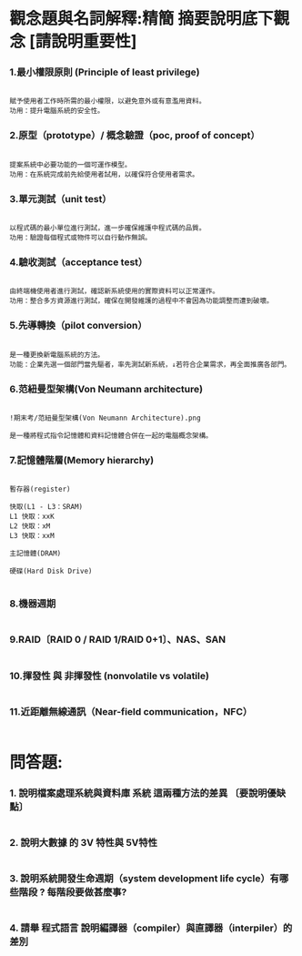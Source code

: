 # 觀念題與名詞解釋:精簡 摘要說明底下觀念 [請說明重要性]

### 1.最小權限原則 (Principle of least privilege)
```

賦予使用者工作時所需的最小權限，以避免意外或有意濫用資料。
功用：提升電腦系統的安全性。

```
### 2.原型（prototype）/ 概念驗證（poc, proof of concept）
```

提案系統中必要功能的一個可運作模型。
功用：在系統完成前先給使用者試用，以確保符合使用者需求。

```
### 3.單元測試（unit test）
```

以程式碼的最小單位進行測試，進一步確保維護中程式碼的品質。
功用：驗證每個程式或物件可以自行動作無誤。

```
### 4.驗收測試（acceptance test）
```

由終端機使用者進行測試，確認新系統使用的實際資料可以正常運作。
功用：整合多方資源進行測試，確保在開發維護的過程中不會因為功能調整而遭到破壞。

```
### 5.先導轉換（pilot conversion）
```

是一種更換新電腦系統的方法。
功能：企業先選一個部門當先驅者，率先測試新系統，↓若符合企業需求，再全面推廣各部門。

```
### 6.范紐曼型架構(Von Neumann architecture)
```

!期末考/范紐曼型架構(Von Neumann Architecture).png

是一種將程式指令記憶體和資料記憶體合併在一起的電腦概念架構。

```
### 7.記憶體階層(Memory hierarchy)
```

暫存器(register)

快取(L1 - L3：SRAM)
L1 快取：xxK
L2 快取：xM
L3 快取：xxM

主記憶體(DRAM)

硬碟(Hard Disk Drive)


```
### 8.機器週期
```

```
### 9.RAID〔RAID 0 / RAID 1/RAID 0+1〕、NAS、SAN
```

```
### 10.揮發性 與 非揮發性 (nonvolatile vs volatile)
```

```
### 11.近距離無線通訊（Near-field communication，NFC）
```

```
# 問答題:

### 1. 說明檔案處理系統與資料庫 系統 這兩種方法的差異 〔要說明優缺點〕
```

```
### 2. 說明大數據 的 3V 特性與 5V特性
```

```
### 3. 說明系統開發生命週期（system development life cycle）有哪些階段 ?  每階段要做甚麼事?
```

```
### 4. 請舉 程式語言 說明編譯器（compiler）與直譯器（interpiler）的差別
```

```
